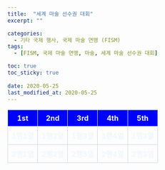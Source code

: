 ```yaml
---
title:  "세계 마술 선수권 대회"
excerpt: ""

categories:
  - 기타 국제 행사, 국제 마술 연맹 (FISM)
tags:
  - [FISM, 국제 마술 연맹, 마술, 세계 마술 선수권 대회]

toc: true
toc_sticky: true
 
date: 2020-05-25
last_modified_at: 2020-05-25
---
```

<html>

<head>
    <meta charset="UTF-8">
</head>

<style>
    table {
        width: 100%;
        border-collapse: collapse;
        color: #f0f6fc;
      }
      th, td {
        border: 1px solid #d1d9e0;
        padding: 8px;
        text-align: center;
      }
      th {
        width: 20%;
      }
</style>

<body>
    <table>
        <tr style="background-color: blue;">
            <th>1st</th>
            <th>2nd</th>
            <th>3rd</th>
            <th>4th</th>
            <th>5th</th>
        </tr>
        <tr>
            <th>1행1열</th>
            <th>1행2열</th>
            <th>1행3열</th>
            <th>1행4열</th>
            <th>1행3열</th>
        </tr>
        <tr>
            <th>2행1열</th>
            <th>2행2열</th>
            <th>2행3열</th>
            <th>2행4열</th>
            <th>2행3열</th>
        </tr>
    </table>
</body>

</html>
